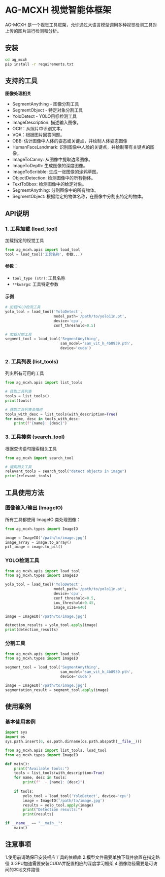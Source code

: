 # AG-MCXH 视觉智能体框架

AG-MCXH 是一个视觉工具框架，允许通过大语言模型调用多种视觉检测工具对上传的图片进行检测和分析。

## 安装

```bash
cd ag_mcxh
pip install -r requirements.txt
```

## 支持的工具

**图像处理相关**
- SegmentAnything - 图像分割工具
- SegmentObject - 特定对象分割工具
- YoloDetect - YOLO目标检测工具
- ImageDescription: 描述输入图像。
- OCR：从照片中识别文本。
- VQA：根据图片回答问题。
- OBB: 估计图像中人体的姿态或关键点，并绘制人体姿态图像
- HumanFaceLandmark: 识别图像中人脸的关键点，并绘制带有关键点的图像。
- ImageToCanny: 从图像中提取边缘图像。
- ImageToDepth: 生成图像的深度图像。
- ImageToScribble: 生成一张图像的涂鸦草图。
- ObjectDetection: 检测图像中的所有物体。
- TextToBbox: 检测图像中的给定对象。
- SegmentAnything: 分割图像中的所有物体。
- SegmentObject: 根据给定的物体名称，在图像中分割出特定的物体。


## API说明
### 1. 工具加载 (load_tool)
加载指定的视觉工具

```python
from ag_mcxh.apis import load_tool
tool = load_tool('工具名称', 参数...)
```

#### 参数：
- `tool_type (str)`: 工具名称
- `**kwargs`: 工具特定参数
#### 示例
```python
# 加载YOLO检测工具
yolo_tool = load_tool('YoloDetect',
                      model_path='/path/to/yolo11n.pt',
                      device='cpu',
                      conf_threshold=0.5)

# 加载分割工具
segment_tool = load_tool('SegmentAnything',
                         sam_model='sam_vit_h_4b8939.pth',
                         device='cuda')
```
### 2. 工具列表 (list_tools)
列出所有可用的工具
```python
from ag_mcxh.apis import list_tools

# 获取工具列表
tools = list_tools()
print(tools)  

# 获取工具列表及描述
tools_with_desc = list_tools(with_description=True)
for name, desc in tools_with_desc:
    print(f"{name}: {desc}")
```

### 3. 工具搜索 (search_tool)
根据查询语句搜索相关工具
```python
from ag_mcxh import search_tool

# 搜索相关工具
relevant_tools = search_tool("detect objects in image")
print(relevant_tools)
```

## 工具使用方法
### 图像输入/输出 (ImageIO)
所有工具都使用 ImageIO 类处理图像：
```python
from ag_mcxh.types import ImageIO

image = ImageIO('/path/to/image.jpg')
image_array = image.to_array()
pil_image = image.to_pil()
```
### YOLO检测工具
```python
from ag_mcxh.apis import load_tool
from ag_mcxh.types import ImageIO

yolo_tool = load_tool('YoloDetect',
                      model_path='/path/to/yolo11n.pt',
                      device='cpu',
                      conf_threshold=0.5,
                      iou_threshold=0.45,
                      image_size=640)

image = ImageIO('/path/to/image.jpg')

detection_results = yolo_tool.apply(image)
print(detection_results) 
```
### 分割工具
```python
from ag_mcxh.apis import load_tool
from ag_mcxh.types import ImageIO

segment_tool = load_tool('SegmentAnything',
                         sam_model='sam_vit_h_4b8939.pth',
                         device='cuda')

image = ImageIO('/path/to/image.jpg')
segmentation_result = segment_tool.apply(image)
```

## 使用案例
### 基本使用案例
```python
import sys
import os
sys.path.insert(0, os.path.dirname(os.path.abspath(__file__)))

from ag_mcxh.apis import list_tools, load_tool
from ag_mcxh.types import ImageIO

def main():
    print("Available tools:")
    tools = list_tools(with_description=True)
    for name, desc in tools:
        print(f"  - {name}: {desc}")
    
    if tools:
        yolo_tool = load_tool('YoloDetect', device='cpu')
        image = ImageIO('/path/to/image.jpg')
        results = yolo_tool.apply(image)
        print("Detection results:")
        print(results)

if __name__ == "__main__":
    main()
```
## 注意事项
1.使用前请确保已安装相应工具的依赖库
2.模型文件需要单独下载并放置在指定路径
3.GPU加速需要安装CUDA并配置相应的深度学习框架
4.图像路径需要是可访问的本地文件路径